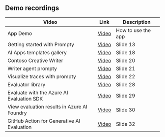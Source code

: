 ## Demo recordings

| Video          | Link | Description |
|-------------------|----------------------------------|----------------------------------|
| App Demo      | [Video](https://microsoft.sharepoint.com/teams/AI-Tour-FY25/_layouts/15/stream.aspx?id=%2Fteams%2FAI%2DTour%2DFY25%2FShared%20Documents%2FPRODUCTION%2DWRK%2Dwriting%2Dassistant%2Dwith%2Dazure%2Dopenai%2Fvideos%2Fcontoso%5Fdemo%5Fwith%5Fsound%2Emov&ga=1&referrer=StreamWebApp%2EWeb&referrerScenario=AddressBarCopied%2Eview%2E5bd1cfc2%2Dfbc7%2D4d1b%2D802c%2Dd61e2943a99f) | How to use the app |
|Getting started with Prompty |[Video](https://aka.ms/AAuck4v)|Slide 13 |
|AI Apps templates gallery |[Video](https://aka.ms/Aaucpzp) |Slide 18 |
|Contoso Creative Writer |[Video](https://aka.ms/AAucd0j)|Slide 20 |
|Writer agent prompty |[Video](https://aka.ms/Aaucpzq)|Slide 21 |
|Visualize traces with prompty |[Video](https://aka.ms/AAucd0k)|Slide 22 |
|Evaluator library |[Video](https://aka.ms/AAuck4t)|Slide 28 |
|Evaluate with the Azure AI Evaluation SDK |[Video](https://aka.ms/AAuck4s)|Slide 29 |
|View evaluation results in Azure AI Foundry |[Video](https://aka.ms/AAucd0i)|Slide 30 |
|GitHub Action for Generative AI Evaluation|[Video](https://aka.ms/AAuck4u)|Slide 32 |
